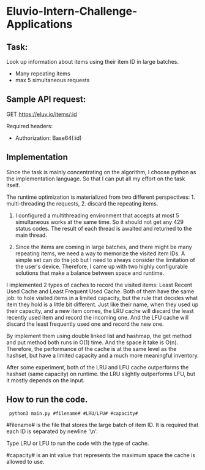 # Eluvio-Intern-Challenge-Applications

## Task:

Look up information about items using their item ID in large batches.

<ul>
<li>Many repeating items</li>
<li>max 5 simultaneous requests</li>
</ul>

## Sample API request:

GET https://eluv.io/items/:id

Required headers:

<ul>
<li>Authorization: Base64(:id)</li>
</ul>

## Implementation

Since the task is mainly concentrating on the algorithm, I choose python as the implementation language. So that I can put all my effort on the task itself.

The runtime optimization is materialized from two different perspectives: 1. multi-threading the requests, 2. discard the repeating items.

1. I configured a multithreading environment that accepts at most 5 simultaneous works at the same time. So it should not get any 429 status codes. The result of each thread is awaited and returned to the main thread.

2. Since the items are coming in large batches, and there might be many repeating items, we need a way to memorize the visited item IDs. A simple set can do the job but I need to always consider the limitation of the user's device. Therefore, I came up with two highly configurable solutions that make a balance between space and runtime.

I implemented 2 types of caches to record the visited items: Least Recent Used Cache and Least Frequent Used Cache. Both of them have the same job: to hole visited items in a limited capacity, but the rule that decides what item they hold is a little bit different. Just like their name, when they used up their capacity, and a new item comes, the LRU cache will discard the least recently used item and record the incoming one. And the LFU cache will discard the least frequently used one and record the new one.

By implement them using double linked list and hashmap, the get method and put method both runs in O(1) time. And the space it take is O(n). Therefore, the performance of the cache is at the same level as the hashset, but have a limited capacity and a much more meaningful inventory.

After some experiment, both of the LRU and LFU cache outperforms the hashset (same capacity) on runtime. the LRU slightly outperforms LFU, but it mostly depends on the input.

## How to run the code.

<code> python3 main.py #filename# #LRU/LFU# #capacity#</code>

#filename# is the file that stores the large batch of item ID. It is required that each ID is separated by newline '\n'.

Type LRU or LFU to run the code with the type of cache.

#capacity# is an int value that represents the maximum space the cache is allowed to use.
